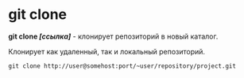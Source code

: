 # git clone

**git clone *[ссылка]*** - клонирует репозиторий в новый каталог.

Клонирует как удаленный, так и локальный репозиторий.

~~~
git clone http://user@somehost:port/~user/repository/project.git
~~~

